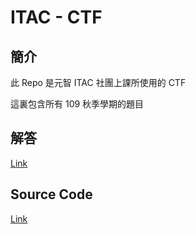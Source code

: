 ITAC - CTF
===
## 簡介
此 Repo 是元智 ITAC 社團上課所使用的 CTF

這裏包含所有 109 秋季學期的題目


## 解答
[Link](https://github.com/racterub/itac-ctf/blob/master/SOLUTION.md)

## Source Code
[Link](https://github.com/racterub/itac-ctf/blob/master/lab/web)
